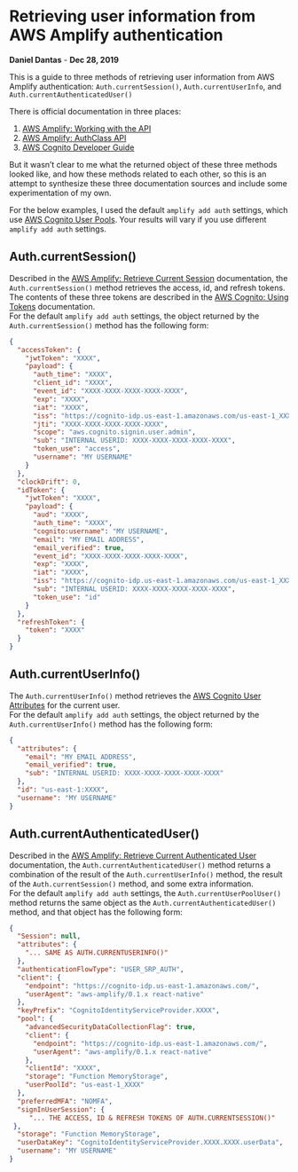 
# Retrieving user information from AWS Amplify authentication
**Daniel Dantas** - **Dec 28, 2019**

This is a guide to three methods of retrieving user information from AWS Amplify authentication: `Auth.currentSession()`, `Auth.currentUserInfo`, and `Auth.currentAuthenticatedUser()`

There is official documentation in three places:

1.  [AWS Amplify: Working with the API](https://aws-amplify.github.io/docs/js/authentication#working-with-the-api)
2.  [AWS Amplify: AuthClass API](https://aws-amplify.github.io/amplify-js/api/classes/authclass.html)
3.  [AWS Cognito Developer Guide](https://docs.aws.amazon.com/cognito/latest/developerguide/)

But it wasn’t clear to me what the returned object of these three methods looked like, and how these methods related to each other, so this is an attempt to synthesize these three documentation sources and include some experimentation of my own.

For the below examples, I used the default `amplify add auth` settings, which use [AWS Cognito User Pools](https://docs.aws.amazon.com/cognito/latest/developerguide/cognito-user-identity-pools.html). Your results will vary if you use different `amplify add auth` settings.

## Auth.currentSession()

Described in the [AWS Amplify: Retrieve Current Session](https://aws-amplify.github.io/docs/js/authentication#retrieve-current-session) documentation, the `Auth.currentSession()` method retrieves the access, id, and refresh tokens.  
The contents of these three tokens are described in the [AWS Cognito: Using Tokens](https://docs.aws.amazon.com/cognito/latest/developerguide/amazon-cognito-user-pools-using-tokens-with-identity-providers.html) documentation.  
For the default `amplify add auth` settings, the object returned by the `Auth.currentSession()` method has the following form:

```json
{  
  "accessToken": {  
    "jwtToken": "XXXX",  
    "payload": {  
      "auth_time": "XXXX",  
      "client_id": "XXXX",  
      "event_id": "XXXX-XXXX-XXXX-XXXX-XXXX",  
      "exp": "XXXX",  
      "iat": "XXXX",  
      "iss": "https://cognito-idp.us-east-1.amazonaws.com/us-east-1_XXXX",  
      "jti": "XXXX-XXXX-XXXX-XXXX-XXXX",  
      "scope": "aws.cognito.signin.user.admin",  
      "sub": "INTERNAL USERID: XXXX-XXXX-XXXX-XXXX-XXXX",  
      "token_use": "access",  
      "username": "MY USERNAME"  
    }  
  },  
  "clockDrift": 0,  
  "idToken": {  
    "jwtToken": "XXXX",  
    "payload": {  
      "aud": "XXXX",  
      "auth_time": "XXXX",  
      "cognito:username": "MY USERNAME",  
      "email": "MY EMAIL ADDRESS",  
      "email_verified": true,  
      "event_id": "XXXX-XXXX-XXXX-XXXX-XXXX",  
      "exp": "XXXX",  
      "iat": "XXXX",  
      "iss": "https://cognito-idp.us-east-1.amazonaws.com/us-east-1_XXXX",  
      "sub": "INTERNAL USERID: XXXX-XXXX-XXXX-XXXX-XXXX",  
      "token_use": "id"  
    }  
  },  
  "refreshToken": {  
    "token": "XXXX"  
  }  
}
```

## Auth.currentUserInfo()

The `Auth.currentUserInfo()` method retrieves the [AWS Cognito User Attributes](https://docs.aws.amazon.com/cognito/latest/developerguide/user-pool-settings-attributes.html) for the current user.  
For the default `amplify add auth` settings, the object returned by the `Auth.currentUserInfo()` method has the following form:

```json
{  
  "attributes": {  
    "email": "MY EMAIL ADDRESS",  
    "email_verified": true,  
    "sub": "INTERNAL USERID: XXXX-XXXX-XXXX-XXXX-XXXX"  
  },  
  "id": "us-east-1:XXXX",  
  "username": "MY USERNAME"  
}
```

## Auth.currentAuthenticatedUser()

Described in the [AWS Amplify: Retrieve Current Authenticated User](https://aws-amplify.github.io/docs/js/authentication#retrieve-current-authenticated-user) documentation, the `Auth.currentAuthenticatedUser()` method returns a combination of the result of the `Auth.currentUserInfo()` method, the result of the `Auth.currentSession()`  method, and some extra information.  
For the default `amplify add auth` settings, the `Auth.currentUserPoolUser()` method returns the same object as the `Auth.currentAuthenticatedUser()` method, and that object has the following form:

```json
{  
  "Session": null,  
  "attributes": {  
    "... SAME AS AUTH.CURRENTUSERINFO()"
  },  
  "authenticationFlowType": "USER_SRP_AUTH",  
  "client": {  
    "endpoint": "https://cognito-idp.us-east-1.amazonaws.com/",  
    "userAgent": "aws-amplify/0.1.x react-native"  
  },  
  "keyPrefix": "CognitoIdentityServiceProvider.XXXX",  
  "pool": {  
    "advancedSecurityDataCollectionFlag": true,  
    "client": {  
      "endpoint": "https://cognito-idp.us-east-1.amazonaws.com/",  
      "userAgent": "aws-amplify/0.1.x react-native"  
    },  
    "clientId": "XXXX",  
    "storage": "Function MemoryStorage",  
    "userPoolId": "us-east-1_XXXX"  
  },  
  "preferredMFA": "NOMFA",  
  "signInUserSession": {  
     "... THE ACCESS, ID & REFRESH TOKENS OF AUTH.CURRENTSESSION()"
 },  
  "storage": "Function MemoryStorage",  
  "userDataKey": "CognitoIdentityServiceProvider.XXXX.XXXX.userData",  
  "username": "MY USERNAME"  
}
```
